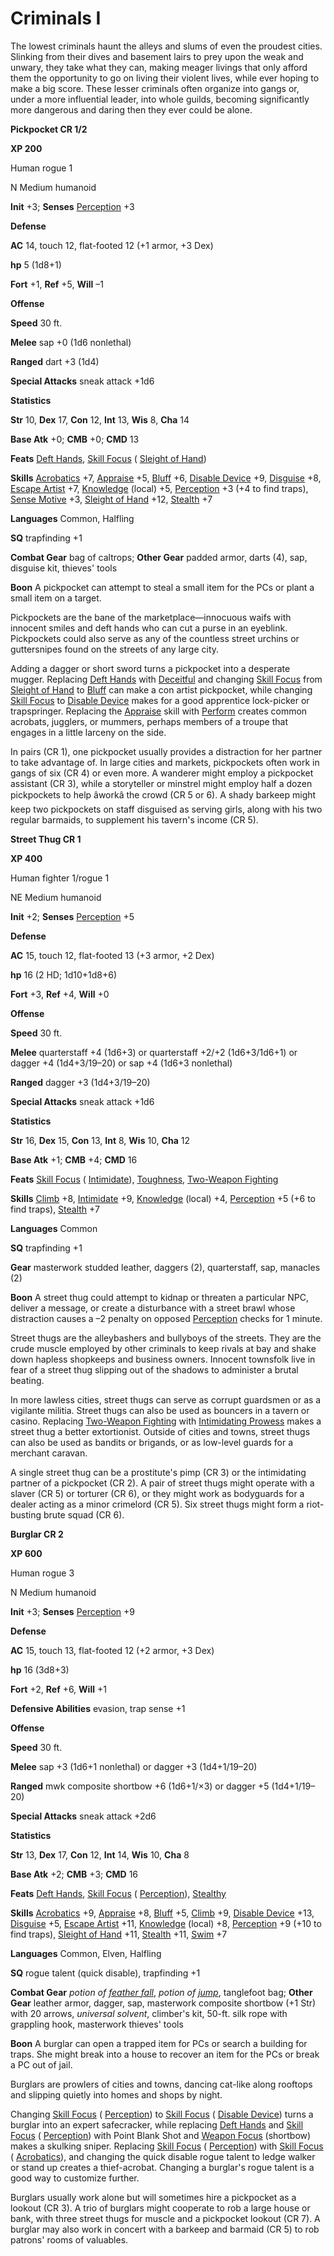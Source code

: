 # Criminals I

The lowest criminals haunt the alleys and slums of even the proudest cities. Slinking from their dives and basement lairs to prey upon the weak and unwary, they take what they can, making meager livings that only afford them the opportunity to go on living their violent lives, while ever hoping to make a big score. These lesser criminals often organize into gangs or, under a more influential leader, into whole guilds, becoming significantly more dangerous and daring then they ever could be alone.

**Pickpocket CR 1/2**

**XP 200**

Human rogue 1

N Medium humanoid

**Init** +3; **Senses** [Perception](../../skills/perception.html#_perception) +3

**Defense**

**AC** 14, touch 12, flat-footed 12 (+1 armor, +3 Dex)

**hp** 5 (1d8+1)

**Fort** +1, **Ref** +5, **Will** –1

**Offense**

**Speed** 30 ft.

**Melee** sap +0 (1d6 nonlethal)

**Ranged** dart +3 (1d4)

**Special Attacks** sneak attack +1d6

**Statistics**

**Str** 10, **Dex** 17, **Con** 12, **Int** 13, **Wis** 8, **Cha** 14

**Base Atk** +0; **CMB** +0; **CMD** 13

**Feats** [Deft Hands](../../feats.html#_deft-hands), [Skill Focus](../../feats.html#_skill-focus) ( [Sleight of Hand](../../skills/sleightOfHand.html#_sleight-of-hand))

**Skills** [Acrobatics](../../skills/acrobatics.html#_acrobatics) +7, [Appraise](../../skills/appraise.html#_appraise) +5, [Bluff](../../skills/bluff.html#_bluff) +6, [Disable Device](../../skills/disableDevice.html#_disable-device) +9, [Disguise](../../skills/disguise.html#_disguise) +8, [Escape Artist](../../skills/escapeArtist.html#_escape-artist) +7, [Knowledge](../../skills/knowledge.html#_knowledge) (local) +5, [Perception](../../skills/perception.html#_perception) +3 (+4 to find traps), [Sense Motive](../../skills/senseMotive.html#_sense-motive) +3, [Sleight of Hand](../../skills/sleightOfHand.html#_sleight-of-hand) +12, [Stealth](../../skills/stealth.html#_stealth) +7

**Languages** Common, Halfling

**SQ** trapfinding +1

**Combat Gear** bag of caltrops; **Other Gear** padded armor, darts (4), sap, disguise kit, thieves' tools

**Boon** A pickpocket can attempt to steal a small item for the PCs or plant a small item on a target.

Pickpockets are the bane of the marketplace—innocuous waifs with innocent smiles and deft hands who can cut a purse in an eyeblink. Pickpockets could also serve as any of the countless street urchins or guttersnipes found on the streets of any large city.

Adding a dagger or short sword turns a pickpocket into a desperate mugger. Replacing [Deft Hands](../../feats.html#_deft-hands) with [Deceitful](../../feats.html#_deceitful) and changing [Skill Focus](../../feats.html#_skill-focus) from [Sleight of Hand](../../skills/sleightOfHand.html#_sleight-of-hand) to [Bluff](../../skills/bluff.html#_bluff) can make a con artist pickpocket, while changing [Skill Focus](../../feats.html#_skill-focus) to [Disable Device](../../skills/disableDevice.html#_disable-device) makes for a good apprentice lock-picker or trapspringer. Replacing the [Appraise](../../skills/appraise.html#_appraise) skill with [Perform](../../skills/perform.html#_perform) creates common acrobats, jugglers, or mummers, perhaps members of a troupe that engages in a little larceny on the side.

In pairs (CR 1), one pickpocket usually provides a distraction for her partner to take advantage of. In large cities and markets, pickpockets often work in gangs of six (CR 4) or even more. A wanderer might employ a pickpocket assistant (CR 3), while a storyteller or minstrel might employ half a dozen pickpockets to help âworkâ the crowd (CR 5 or 6). A shady barkeep might keep two pickpockets on staff disguised as serving girls, along with his two regular barmaids, to supplement his tavern's income (CR 5).

**Street Thug CR 1**

**XP 400**

Human fighter 1/rogue 1

NE Medium humanoid

**Init** +2; **Senses** [Perception](../../skills/perception.html#_perception) +5

**Defense**

**AC** 15, touch 12, flat-footed 13 (+3 armor, +2 Dex)

**hp** 16 (2 HD; 1d10+1d8+6)

**Fort** +3, **Ref** +4, **Will** +0

**Offense**

**Speed** 30 ft.

**Melee** quarterstaff +4 (1d6+3) or quarterstaff +2/+2 (1d6+3/1d6+1) or dagger +4 (1d4+3/19–20) or sap +4 (1d6+3 nonlethal)

**Ranged** dagger +3 (1d4+3/19–20)

**Special Attacks** sneak attack +1d6

**Statistics**

**Str** 16, **Dex** 15, **Con** 13, **Int** 8, **Wis** 10, **Cha** 12

**Base Atk** +1; **CMB** +4; **CMD** 16

**Feats** [Skill Focus](../../feats.html#_skill-focus) ( [Intimidate](../../skills/intimidate.html#_intimidate)), [Toughness](../../feats.html#_toughness), [Two-Weapon Fighting](../../feats.html#_two-weapon-fighting)

**Skills** [Climb](../../skills/climb.html#_climb) +8, [Intimidate](../../skills/intimidate.html#_intimidate) +9, [Knowledge](../../skills/knowledge.html#_knowledge) (local) +4, [Perception](../../skills/perception.html#_perception) +5 (+6 to find traps), [Stealth](../../skills/stealth.html#_stealth) +7

**Languages** Common

**SQ** trapfinding +1

**Gear** masterwork studded leather, daggers (2), quarterstaff, sap, manacles (2)

**Boon** A street thug could attempt to kidnap or threaten a particular NPC, deliver a message, or create a disturbance with a street brawl whose distraction causes a –2 penalty on opposed [Perception](../../skills/perception.html#_perception) checks for 1 minute.

Street thugs are the alleybashers and bullyboys of the streets. They are the crude muscle employed by other criminals to keep rivals at bay and shake down hapless shopkeeps and business owners. Innocent townsfolk live in fear of a street thug slipping out of the shadows to administer a brutal beating.

In more lawless cities, street thugs can serve as corrupt guardsmen or as a vigilante militia. Street thugs can also be used as bouncers in a tavern or casino. Replacing [Two-Weapon Fighting](../../feats.html#_two-weapon-fighting) with [Intimidating Prowess](../../feats.html#_intimidating-prowess) makes a street thug a better extortionist. Outside of cities and towns, street thugs can also be used as bandits or brigands, or as low-level guards for a merchant caravan.

A single street thug can be a prostitute's pimp (CR 3) or the intimidating partner of a pickpocket (CR 2). A pair of street thugs might operate with a slaver (CR 5) or torturer (CR 6), or they might work as bodyguards for a dealer acting as a minor crimelord (CR 5). Six street thugs might form a riot-busting brute squad (CR 6).

**Burglar CR 2**

**XP 600**

Human rogue 3

N Medium humanoid

**Init** +3; **Senses** [Perception](../../skills/perception.html#_perception) +9

**Defense**

**AC** 15, touch 13, flat-footed 12 (+2 armor, +3 Dex)

**hp** 16 (3d8+3)

**Fort** +2, **Ref** +6, **Will** +1

**Defensive Abilities** evasion, trap sense +1

**Offense**

**Speed** 30 ft.

**Melee** sap +3 (1d6+1 nonlethal) or dagger +3 (1d4+1/19–20)

**Ranged** mwk composite shortbow +6 (1d6+1/×3) or dagger +5 (1d4+1/19–20)

**Special Attacks** sneak attack +2d6

**Statistics**

**Str** 13, **Dex** 17, **Con** 12, **Int** 14, **Wis** 10, **Cha** 8

**Base Atk** +2; **CMB** +3; **CMD** 16

**Feats** [Deft Hands](../../feats.html#_deft-hands), [Skill Focus](../../feats.html#_skill-focus) ( [Perception](../../skills/perception.html#_perception)), [Stealthy](../../feats.html#_stealthy)

**Skills** [Acrobatics](../../skills/acrobatics.html#_acrobatics) +9, [Appraise](../../skills/appraise.html#_appraise) +8, [Bluff](../../skills/bluff.html#_bluff) +5, [Climb](../../skills/climb.html#_climb) +9, [Disable Device](../../skills/disableDevice.html#_disable-device) +13, [Disguise](../../skills/disguise.html#_disguise) +5, [Escape Artist](../../skills/escapeArtist.html#_escape-artist) +11, [Knowledge](../../skills/knowledge.html#_knowledge) (local) +8, [Perception](../../skills/perception.html#_perception) +9 (+10 to find traps), [Sleight of Hand](../../skills/sleightOfHand.html#_sleight-of-hand) +11, [Stealth](../../skills/stealth.html#_stealth) +11, [Swim](../../skills/swim.html#_swim) +7

**Languages** Common, Elven, Halfling

**SQ** rogue talent (quick disable), trapfinding +1

**Combat Gear** _potion of [feather fall](../../spells/featherFall.html#_feather-fall)_, _potion of [jump](../../spells/jump.html#_jump)_, tanglefoot bag; **Other Gear** leather armor, dagger, sap, masterwork composite shortbow (+1 Str) with 20 arrows, _universal solvent_, climber's kit, 50-ft. silk rope with grappling hook, masterwork thieves' tools

**Boon** A burglar can open a trapped item for PCs or search a building for traps. She might break into a house to recover an item for the PCs or break a PC out of jail.

Burglars are prowlers of cities and towns, dancing cat-like along rooftops and slipping quietly into homes and shops by night.

Changing [Skill Focus](../../feats.html#_skill-focus) ( [Perception](../../skills/perception.html#_perception)) to [Skill Focus](../../feats.html#_skill-focus) ( [Disable Device](../../skills/disableDevice.html#_disable-device)) turns a burglar into an expert safecracker, while replacing [Deft Hands](../../feats.html#_deft-hands) and [Skill Focus](../../feats.html#_skill-focus) ( [Perception](../../skills/perception.html#_perception)) with Point Blank Shot and [Weapon Focus](../../feats.html#_weapon-focus) (shortbow) makes a skulking sniper. Replacing [Skill Focus](../../feats.html#_skill-focus) ( [Perception](../../skills/perception.html#_perception)) with [Skill Focus](../../feats.html#_skill-focus) ( [Acrobatics](../../skills/acrobatics.html#_acrobatics)), and changing the quick disable rogue talent to ledge walker or stand up creates a thief-acrobat. Changing a burglar's rogue talent is a good way to customize further.

Burglars usually work alone but will sometimes hire a pickpocket as a lookout (CR 3). A trio of burglars might cooperate to rob a large house or bank, with three street thugs for muscle and a pickpocket lookout (CR 7). A burglar may also work in concert with a barkeep and barmaid (CR 5) to rob patrons' rooms of valuables.


